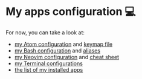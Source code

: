 # My apps configuration 💻

For now, you can take a look at:
- [my Atom configuration](Atom/Atom.md) and [keymap file](Atom/keymap.cson)
- [my Bash configuration](Bash/Readme.md) and [aliases](Bash/bash_aliases.md)
- [my Neovim configuration](Neovim/README.md) and [cheat sheet](Neovim/Cheat%20Sheet.md)
- [my Terminal configurations](Terminal/Readme.md)
- [the list of my installed apps](MacApps.md)
